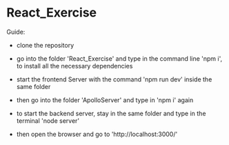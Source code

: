 # React_Exercise
Guide:
 - clone the repository
 - go into the folder 'React_Exercise' and type in the command line 'npm i', to install all the necessary dependencies
 - start the frontend Server with the command 'npm run dev' inside the same folder
 
 - then go into the folder 'ApolloServer' and type in 'npm i' again
 - to start the backend server, stay in the same folder and type in the terminal 'node server'
 
 - then open the browser and go to 'http://localhost:3000/'
